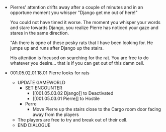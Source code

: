 - Pierres' attention drifts away after a couple of minutes and in an opportune moment you whisper "Django get me out of here!"
  
  You could not have timed it worse. The moment you whisper your words and stare towards Django, you realize Pierre has noticed your gaze and stares in the same direction. 
  
  "Ah there is opne of these pesky rats that I have been looking for. He jumps up and runs after Django up the stairs.
  
  His attention is focused on searching for the rat. You are free to do whatever you desire... that is if you can get out of this damn cell.
- 001.05.02.01.18.01 Pierre looks for rats
	- UPDATE GAMEWORLD
		- SET ENCOUNTER
			- [[001.05.03.02 Django]] to Deactivated
			- [[001.05.03.01 Pierre]] to Hostile
		- Perre
			- Move Pierre up the stairs close to the Cargo room door facing away from the players
	- The players are free to try and break out of their cell.
	- END DIALOGUE